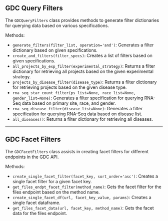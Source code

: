 GDC Query Filters
-----------------

The `GDCQueryFilters` class provides methods to generate filter dictionaries for querying data based on various specifications.

Methods:
- `generate_filters(filter_list, operation='and')`: Generates a filter dictionary based on given specifications.
- `create_and_filters(filter_specs)`: Creates a list of filters based on given specifications.
- `all_projects_by_exp_filter(experimental_strategy)`: Returns a filter dictionary for retrieving all projects based on the given experimental strategy.
- `projects_by_disease_filter(disease_type)`: Returns a filter dictionary for retrieving projects based on the given disease type.
- `rna_seq_star_count_filter(ps_list=None, race_list=None, gender_list=None)`: Generates a filter specification for querying RNA-Seq data based on primary site, race, and gender.
- `rna_seq_disease_filter(disease_list=None)`: Generates a filter specification for querying RNA-Seq data based on disease list.
- `all_diseases()`: Returns a filter dictionary for retrieving all diseases.

-----------------

GDC Facet Filters
-----------------

The `GDCFacetFilters` class assists in creating facet filters for different endpoints in the GDC API.

Methods:
- `create_single_facet_filter(facet_key, sort_order='asc')`: Creates a single facet filter for a given facet key.
- `get_files_endpt_facet_filter(method_name)`: Gets the facet filter for the files endpoint based on the method name.
- `create_single_facet_df(url, facet_key_value, params)`: Creates a single facet dataframe.
- `get_files_facet_data(url, facet_key, method_name)`: Gets the facet data for the files endpoint.
